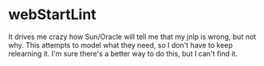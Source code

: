 # webStartLint

It drives me crazy how Sun/Oracle will tell me that my jnlp is wrong, but not why.  This attempts to model what they need, so I don't have to keep relearning it.  I'm sure there's a better way to do this, but I can't find it.
